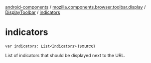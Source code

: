 [android-components](../../index.md) / [mozilla.components.browser.toolbar.display](../index.md) / [DisplayToolbar](index.md) / [indicators](./indicators.md)

# indicators

`var indicators: `[`List`](https://kotlinlang.org/api/latest/jvm/stdlib/kotlin.collections/-list/index.html)`<`[`Indicators`](-indicators/index.md)`>` [(source)](https://github.com/mozilla-mobile/android-components/blob/master/components/browser/toolbar/src/main/java/mozilla/components/browser/toolbar/display/DisplayToolbar.kt#L285)

List of indicators that should be displayed next to the URL.

